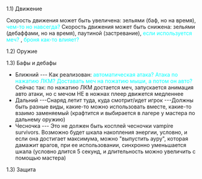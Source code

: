 1.1) Движение

Скорость движения может быть увеличена: зельями (баф, но на время),  <font color=00FFFF>чем-то но навсегда?</font> 
Скорость движения может быть снижена: зельями (дебаффами, но на время), паутиной (застревание), <font color=00FFFF>если используется меч? </font>, <font color=00FFFF>броня как-то влияет?</font>

1.2) Оружие

1.3) Бафы и дебафы

- Ближний 
--- Как реализован:   <font color=00FFFF>автоматическая атака? Атака по нажатию ЛКМ? Доставать меч на пожатию мыши, а потом он авто?</font> Сейчас так: по нажатию ЛКМ достается меч, запускается анимация авто атаки, но с мечом НЕ в ножнах плеер движется медленнее
- Дальний
---Снаряд летит туда, куда смотрит/идет игрок
---Должны быть разные виды, какие-то можно использовать вместе, какие-то взаимо заменяемый (крафтится и выбирается в лагере у мастера по дальнему оружию)
- Чесночка
--- Это не должен быть косплей  чесночки vampire survivors. Возможно будет шкала накопления энергии, условно, и если она достигает максимума, можно "выпустить ауру", которая дамажит врагов, при ее использовании, синхронно уменьшается шкала (условно длится 5 секунд, и длительность можно увеличить с помощью мастера)

1.3) Защита